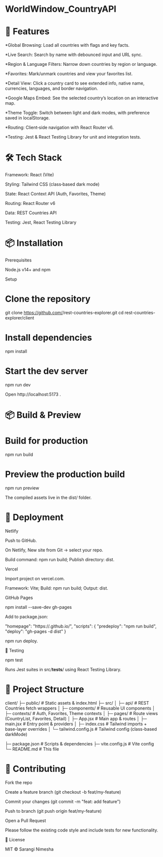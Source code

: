 # WorldWindow_CountryAPI
🚀 Features
============

*Global Browsing: Load all countries with flags and key facts.

*Live Search: Search by name with debounced input and URL sync.

*Region & Language Filters: Narrow down countries by region or language.

*Favorites: Mark/unmark countries and view your favorites list.

*Detail View: Click a country card to see extended info, native name, currencies, languages, and border navigation.

*Google Maps Embed: See the selected country’s location on an interactive map.

*Theme Toggle: Switch between light and dark modes, with preference saved in localStorage.

*Routing: Client‐side navigation with React Router v6.

*Testing: Jest & React Testing Library for unit and integration tests.


🛠️ Tech Stack
=============

Framework: React (Vite)

Styling: Tailwind CSS (class‑based dark mode)

State: React Context API (Auth, Favorites, Theme)

Routing: React Router v6

Data: REST Countries API

Testing: Jest, React Testing Library


📦 Installation
==============

Prerequisites

Node.js v14+ and npm 

Setup

# Clone the repository
git clone https://github.com/<your-username>/rest-countries-explorer.git
cd rest-countries-explorer/client

# Install dependencies
npm install


# Start the dev server
npm run dev


Open http://localhost:5173 .

📦 Build & Preview
==================

# Build for production
npm run build


# Preview the production build
npm run preview


The compiled assets live in the dist/ folder.


🚀 Deployment
=============

Netlify

Push to GitHub.

On Netlify, New site from Git → select your repo.

Build command: npm run build; Publish directory: dist.

Vercel

Import project on vercel.com.

Framework: Vite; Build: npm run build; Output: dist.

GitHub Pages

npm install --save-dev gh-pages

Add to package.json:

"homepage": "https://<username>.github.io/<repo>",
"scripts": {
  "predeploy": "npm run build",
  "deploy":   "gh-pages -d dist"
}

npm run deploy.

🧪 Testing

npm test


Runs Jest suites in src/__tests__/ using React Testing Library.


📁 Project Structure
=====================

client/
├─ public/                # Static assets & index.html
├─ src/
│  ├─ api/                # REST Countries fetch wrappers
│  ├─ components/         # Reusable UI components
│  ├─ contexts/           # Auth, Favorites, Theme contexts
│  ├─ pages/              # Route views (CountryList, Favorites, Detail)
│  ├─ App.jsx             # Main app & routes
│  ├─ main.jsx            # Entry point & providers
│  ├─ index.css           # Tailwind imports + base-layer overrides
│  └─ tailwind.config.js  # Tailwind config (class-based darkMode)
 
├─ package.json           # Scripts & dependencies
├─ vite.config.js         # Vite config
└─ README.md              # This file

🤝 Contributing
==================

Fork the repo

Create a feature branch (git checkout -b feat/my-feature)

Commit your changes (git commit -m "feat: add feature")

Push to branch (git push origin feat/my-feature)

Open a Pull Request

Please follow the existing code style and include tests for new functionality.

📄 License

MIT © Sarangi Nimesha